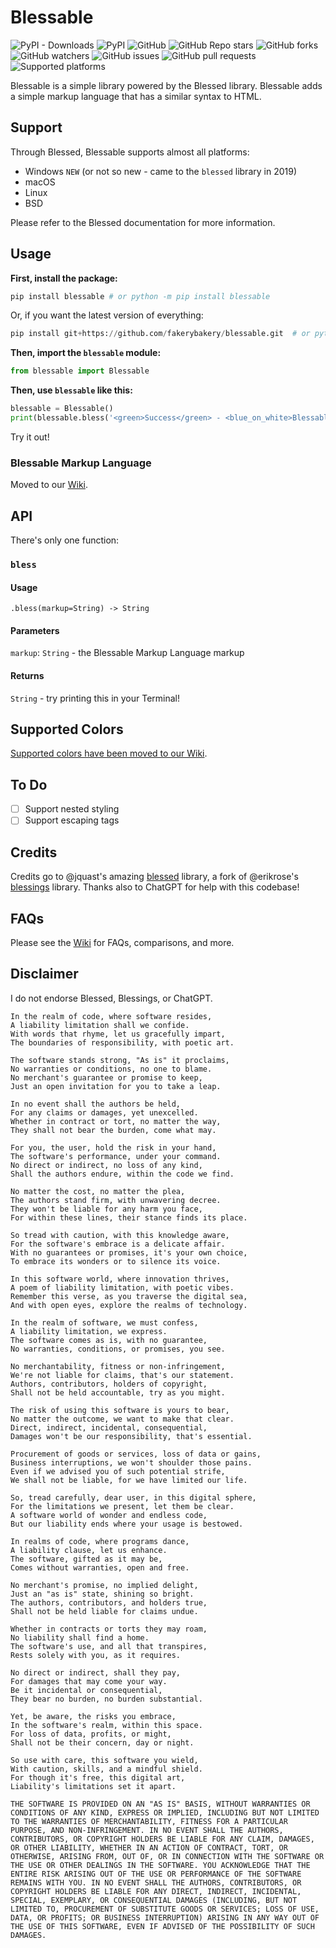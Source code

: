 # Blessable

![PyPI - Downloads](https://img.shields.io/pypi/dm/blessable?color=blue&label=installs&logo=pypi&logoColor=white) ![PyPI](https://img.shields.io/pypi/v/blessable?color=blue&label=version&logo=pypi&logoColor=white) ![GitHub](https://img.shields.io/github/license/fakerybakery/blessable?color=blue&label=license&logo=github&logoColor=white) ![GitHub Repo stars](https://img.shields.io/github/stars/fakerybakery/blessable?color=blue&label=stargazers&logo=github&logoColor=white) ![GitHub forks](https://img.shields.io/github/forks/fakerybakery/blessable?color=blue&label=forks&logo=github&logoColor=white) ![GitHub watchers](https://img.shields.io/github/watchers/fakerybakery/blessable?color=blue&label=watchers&logo=github&logoColor=white) ![GitHub issues](https://img.shields.io/github/issues/fakerybakery/blessable?color=blue&logo=github&logoColor=white) ![GitHub pull requests](https://img.shields.io/github/issues-pr/fakerybakery/blessable?color=blue&label=pull%20requests&logo=github&logoColor=white) ![Supported platforms](https://img.shields.io/badge/platforms-macOS%2C%20Linux%2C%20Windows-blue)

Blessable is a simple library powered by the Blessed library. Blessable adds a simple markup language that has a similar syntax to HTML.

## Support

Through Blessed, Blessable supports almost all platforms:

 - Windows `NEW` (or not so new - came to the `blessed` library in 2019)
 - macOS
 - Linux
 - BSD

Please refer to the Blessed documentation for more information.

## Usage

**First, install the package:**

```python
pip install blessable # or python -m pip install blessable
```

Or, if you want the latest version of everything:

```python
pip install git+https://github.com/fakerybakery/blessable.git  # or python -m pip install git+https://github.com/fakerybakery/blessable.git
```

**Then, import the `blessable` module:**

```python
from blessable import Blessable
```

**Then, use `blessable` like this:**

```python
blessable = Blessable()
print(blessable.bless('<green>Success</green> - <blue_on_white>Blessable has been installed!</blue_on_white>'))
```

Try it out!

### Blessable Markup Language

Moved to our [Wiki](https://github.com/fakerybakery/blessable/wiki/Documentation#blessable-markup-language).

## API

There's only one function:

### `bless`

#### Usage

```
.bless(markup=String) -> String
```

#### Parameters

`markup`: `String` - the Blessable Markup Language markup

#### Returns

`String` - try printing this in your Terminal!

## Supported Colors

[Supported colors have been moved to our Wiki](https://github.com/fakerybakery/blessable/wiki/Documentation#supported-colors).

## To Do

 - [ ] Support nested styling
 - [ ] Support escaping tags

## Credits

Credits go to @jquast's amazing [blessed](https://github.com/jquast/blessed) library, a fork of @erikrose's [blessings](https://github.com/erikrose/blessings) library. Thanks also to ChatGPT for help with this codebase!

## FAQs

Please see the [Wiki](https://github.com/fakerybakery/blessable/wiki) for FAQs, comparisons, and more.

## Disclaimer

I do not endorse Blessed, Blessings, or ChatGPT.

```
In the realm of code, where software resides,
A liability limitation shall we confide.
With words that rhyme, let us gracefully impart,
The boundaries of responsibility, with poetic art.

The software stands strong, "As is" it proclaims,
No warranties or conditions, no one to blame.
No merchant's guarantee or promise to keep,
Just an open invitation for you to take a leap.

In no event shall the authors be held,
For any claims or damages, yet unexcelled.
Whether in contract or tort, no matter the way,
They shall not bear the burden, come what may.

For you, the user, hold the risk in your hand,
The software's performance, under your command.
No direct or indirect, no loss of any kind,
Shall the authors endure, within the code we find.

No matter the cost, no matter the plea,
The authors stand firm, with unwavering decree.
They won't be liable for any harm you face,
For within these lines, their stance finds its place.

So tread with caution, with this knowledge aware,
For the software's embrace is a delicate affair.
With no guarantees or promises, it's your own choice,
To embrace its wonders or to silence its voice.

In this software world, where innovation thrives,
A poem of liability limitation, with poetic vibes.
Remember this verse, as you traverse the digital sea,
And with open eyes, explore the realms of technology.
```

```
In the realm of software, we must confess,
A liability limitation, we express.
The software comes as is, with no guarantee,
No warranties, conditions, or promises, you see.

No merchantability, fitness or non-infringement,
We're not liable for claims, that's our statement.
Authors, contributors, holders of copyright,
Shall not be held accountable, try as you might.

The risk of using this software is yours to bear,
No matter the outcome, we want to make that clear.
Direct, indirect, incidental, consequential,
Damages won't be our responsibility, that's essential.

Procurement of goods or services, loss of data or gains,
Business interruptions, we won't shoulder those pains.
Even if we advised you of such potential strife,
We shall not be liable, for we have limited our life.

So, tread carefully, dear user, in this digital sphere,
For the limitations we present, let them be clear.
A software world of wonder and endless code,
But our liability ends where your usage is bestowed.
```

```
In realms of code, where programs dance,
A liability clause, let us enhance.
The software, gifted as it may be,
Comes without warranties, open and free.

No merchant's promise, no implied delight,
Just an "as is" state, shining so bright.
The authors, contributors, and holders true,
Shall not be held liable for claims undue.

Whether in contracts or torts they may roam,
No liability shall find a home.
The software's use, and all that transpires,
Rests solely with you, as it requires.

No direct or indirect, shall they pay,
For damages that may come your way.
Be it incidental or consequential,
They bear no burden, no burden substantial.

Yet, be aware, the risks you embrace,
In the software's realm, within this space.
For loss of data, profits, or might,
Shall not be their concern, day or night.

So use with care, this software you wield,
With caution, skills, and a mindful shield.
For though it's free, this digital art,
Liability's limitations set it apart.
```

```
THE SOFTWARE IS PROVIDED ON AN "AS IS" BASIS, WITHOUT WARRANTIES OR CONDITIONS OF ANY KIND, EXPRESS OR IMPLIED, INCLUDING BUT NOT LIMITED TO THE WARRANTIES OF MERCHANTABILITY, FITNESS FOR A PARTICULAR PURPOSE, AND NON-INFRINGEMENT. IN NO EVENT SHALL THE AUTHORS, CONTRIBUTORS, OR COPYRIGHT HOLDERS BE LIABLE FOR ANY CLAIM, DAMAGES, OR OTHER LIABILITY, WHETHER IN AN ACTION OF CONTRACT, TORT, OR OTHERWISE, ARISING FROM, OUT OF, OR IN CONNECTION WITH THE SOFTWARE OR THE USE OR OTHER DEALINGS IN THE SOFTWARE. YOU ACKNOWLEDGE THAT THE ENTIRE RISK ARISING OUT OF THE USE OR PERFORMANCE OF THE SOFTWARE REMAINS WITH YOU. IN NO EVENT SHALL THE AUTHORS, CONTRIBUTORS, OR COPYRIGHT HOLDERS BE LIABLE FOR ANY DIRECT, INDIRECT, INCIDENTAL, SPECIAL, EXEMPLARY, OR CONSEQUENTIAL DAMAGES (INCLUDING, BUT NOT LIMITED TO, PROCUREMENT OF SUBSTITUTE GOODS OR SERVICES; LOSS OF USE, DATA, OR PROFITS; OR BUSINESS INTERRUPTION) ARISING IN ANY WAY OUT OF THE USE OF THIS SOFTWARE, EVEN IF ADVISED OF THE POSSIBILITY OF SUCH DAMAGES.
```
